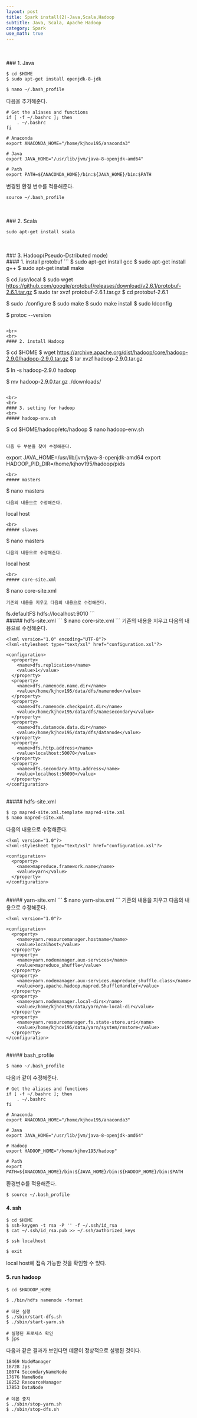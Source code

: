 ```yaml
---
layout: post
title: Spark install(2)-Java,Scala,Hadoop
subtitle: Java, Scala, Apache Hadoop
category: Spark
use_math: true
---
```


<br>
<br>
### 1. Java

```
$ cd $HOME
$ sudo apt-get install openjdk-8-jdk

$ nano ~/.bash_profile
```

다음을 추가해준다.

```
# Get the aliases and functions
if [ -f ~/.bashrc ]; then
    . ~/.bashrc
fi

# Anaconda
export ANACONDA_HOME="/home/kjhov195/anaconda3"

# Java
export JAVA_HOME="/usr/lib/jvm/java-8-openjdk-amd64"

# Path
export PATH=${ANACONDA_HOME}/bin:${JAVA_HOME}/bin:$PATH
```

변경된 환경 변수를 적용해준다.

```
source ~/.bash_profile
```

<br>
<br>
### 2. Scala

```
sudo apt-get install scala
```

<br>
<br>
### 3. Hadoop(Pseudo-Dstributed mode)
<br>
#### 1. install protobuf
```
$ sudo apt-get install gcc
$ sudo apt-get install g++
$ sudo apt-get install make

$ cd /usr/local
$ sudo wget https://github.com/google/protobuf/releases/download/v2.6.1/protobuf-2.6.1.tar.gz
$ sudo tar xvzf protobuf-2.6.1.tar.gz
$ cd protobuf-2.6.1

$ sudo ./configure
$ sudo make
$ sudo make install
$ sudo ldconfig

$ protoc --version
```

<br>
<br>
#### 2. install Hadoop

```
$ cd $HOME
$ wget https://archive.apache.org/dist/hadoop/core/hadoop-2.9.0/hadoop-2.9.0.tar.gz
$ tar xvzf hadoop-2.9.0.tar.gz

$ ln -s hadoop-2.9.0 hadoop

$ mv hadoop-2.9.0.tar.gz ./downloads/
```

<br>
<br>
#### 3. setting for hadoop
<br>
##### hadoop-env.sh
```
$ cd $HOME/hadoop/etc/hadoop
$ nano hadoop-env.sh
```

다음 두 부분을 찾아 수정해준다.

```
export JAVA_HOME=/usr/lib/jvm/java-8-openjdk-amd64
export HADOOP_PID_DIR=/home/kjhov195/hadoop/pids
```
<br>
##### masters
```
$ nano masters
```
다음의 내용으로 수정해준다.

```
local host
```
<br>
##### slaves
```
$ nano masters
```
다음의 내용으로 수정해준다.

```
local host
```
<br>
##### core-site.xml
```
$ nano core-site.xml
```
기존의 내용을 지우고 다음의 내용으로 수정해준다.

```
<?xml version="1.0" encoding="UTF-8"?>
<?xml-stylesheet type="text/xsl" href="configuration.xsl"?>

<configuration>
  <property>
    <name>fs.defaultFS</name>
    <value>hdfs://localhost:9010</value>
  </property>
</configuration>
```
<br>
##### hdfs-site.xml
```
$ nano core-site.xml
```
기존의 내용을 지우고 다음의 내용으로 수정해준다.

```
<?xml version="1.0" encoding="UTF-8"?>
<?xml-stylesheet type="text/xsl" href="configuration.xsl"?>

<configuration>
  <property>
    <name>dfs.replication</name>
    <value>1</value>
  </property>
  <property>
    <name>dfs.namenode.name.dir</name>
    <value>/home/kjhov195/data/dfs/namenode</value>
  </property>
  <property>
    <name>dfs.namenode.checkpoint.dir</name>
    <value>/home/kjhov195/data/dfs/namesecondary</value>
  </property>
  <property>
    <name>dfs.datanode.data.dir</name>
    <value>/home/kjhov195/data/dfs/datanode</value>
  </property>
  <property>
    <name>dfs.http.address</name>
    <value>localhost:50070</value>
  </property>
  <property>
    <name>dfs.secondary.http.address</name>
    <value>localhost:50090</value>
  </property>
</configuration>
```
<br>
##### hdfs-site.xml

```
$ cp mapred-site.xml.template mapred-site.xml
$ nano mapred-site.xml
```

다음의 내용으로 수정해준다.

```
<?xml version="1.0"?>
<?xml-stylesheet type="text/xsl" href="configuration.xsl"?>

<configuration>
  <property>
    <name>mapreduce.framework.name</name>
    <value>yarn</value>
  </property>
</configuration>
```
<br>
##### yarn-site.xml
```
$ nano yarn-site.xml
```
기존의 내용을 지우고 다음의 내용으로 수정해준다.

```
<?xml version="1.0"?>

<configuration>
  <property>
    <name>yarn.resourcemanager.hostname</name>
    <value>localhost</value>
  </property>
  <property>
    <name>yarn.nodemanager.aux-services</name>
    <value>mapreduce_shuffle</value>
  </property>
  <property>
    <name>yarn.nodemanager.aux-services.mapreduce_shuffle.class</name>
    <value>org.apache.hadoop.mapred.ShuffleHandler</value>
  </property>
  <property>
    <name>yarn.nodemanager.local-dirs</name>
    <value>/home/kjhov195/data/yarn/nm-local-dir</value>
  </property>
  <property>
    <name>yarn.resourcemanager.fs.state-store.uri</name>
    <value>/home/kjhov195/data/yarn/system/rmstore</value>
  </property>
</configuration>
```
<br>
##### bash_profile

```
$ nano ~/.bash_profile
```

다음과 같이 수정해준다.

```
# Get the aliases and functions
if [ -f ~/.bashrc ]; then
    . ~/.bashrc
fi

# Anaconda
export ANACONDA_HOME="/home/kjhov195/anaconda3"

# Java
export JAVA_HOME="/usr/lib/jvm/java-8-openjdk-amd64"

# Hadoop
export HADOOP_HOME="/home/kjhov195/hadoop"

# Path
export PATH=${ANACONDA_HOME}/bin:${JAVA_HOME}/bin:${HADOOP_HOME}/bin:$PATH
```

환경변수를 적용해준다.

```
$ source ~/.bash_profile
```


#### 4. ssh
```
$ cd $HOME
$ ssh-keygen -t rsa -P '' -f ~/.ssh/id_rsa
$ cat ~/.ssh/id_rsa.pub >> ~/.ssh/authorized_keys

$ ssh localhost

$ exit
```
local host에 접속 가능한 것을 확인할 수 있다.


#### 5. run hadoop
```
$ cd $HADOOP_HOME

$ ./bin/hdfs namenode -format

# 데몬 실행
$ ./sbin/start-dfs.sh
$ ./sbin/start-yarn.sh

# 실행된 프로세스 확인
$ jps
```

다음과 같은 결과가 보인다면 데몬이 정상적으로 실행된 것이다.

```
18469 NodeManager
18728 Jps
18074 SecondaryNameNode
17676 NameNode
18252 ResourceManager
17853 DataNode
```

```
# 데몬 중지
$ ./sbin/stop-yarn.sh
$ ./sbin/stop-dfs.sh
```

<br>
<br>
